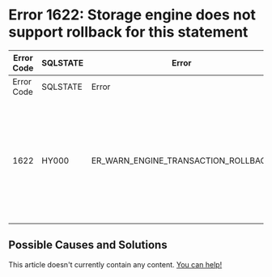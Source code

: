 
# Error 1622: Storage engine does not support rollback for this statement


| Error Code | SQLSTATE | Error | Description |
| --- | --- | --- | --- |
| Error Code | SQLSTATE | Error | Description |
| 1622 | HY000 | ER_WARN_ENGINE_TRANSACTION_ROLLBACK | Storage engine %s does not support rollback for this statement. Transaction rolled back and must be restarted |




## Possible Causes and Solutions


This article doesn't currently contain any content. [You can help!](/kb/en/writing-and-editing-knowledge-base-articles/)

